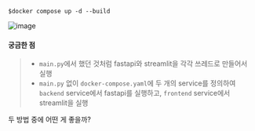 ```
$docker compose up -d --build
```

![image](https://github.com/user-attachments/assets/a196777b-19d2-4727-83e7-c12d57fd008d)


#### 궁금한 점
> - `main.py`에서 했던 것처럼 fastapi와 streamlit을 각각 쓰레드로 만들어서 실행
> -  `main.py` 없이 `docker-compose.yaml`에 두 개의 service를 정의하여 `backend` service에서 fastapi를 실행하고, `frontend` service에서 streamlit을 실행

두  방법 중에 어떤 게 좋을까?
